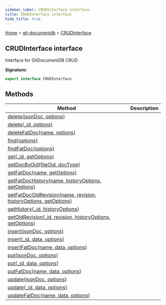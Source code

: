 ```yaml
---
sidebar_label: CRUDInterface interface
title: CRUDInterface interface
hide_title: true
---
```


[Home](./index.md) &gt; [git-documentdb](./git-documentdb.md) &gt; [CRUDInterface](./git-documentdb.crudinterface.md)

## CRUDInterface interface

Interface for GitDocumentDB CRUD

<b>Signature:</b>

```typescript
export interface CRUDInterface 
```

## Methods

|  Method | Description |
|  --- | --- |
|  [delete(jsonDoc, options)](./git-documentdb.crudinterface.delete.md) |  |
|  [delete(\_id, options)](./git-documentdb.crudinterface.delete_1.md) |  |
|  [deleteFatDoc(name, options)](./git-documentdb.crudinterface.deletefatdoc.md) |  |
|  [find(options)](./git-documentdb.crudinterface.find.md) |  |
|  [findFatDoc(options)](./git-documentdb.crudinterface.findfatdoc.md) |  |
|  [get(\_id, getOptions)](./git-documentdb.crudinterface.get.md) |  |
|  [getDocByOid(fileOid, docType)](./git-documentdb.crudinterface.getdocbyoid.md) |  |
|  [getFatDoc(name, getOptions)](./git-documentdb.crudinterface.getfatdoc.md) |  |
|  [getFatDocHistory(name, historyOptions, getOptions)](./git-documentdb.crudinterface.getfatdochistory.md) |  |
|  [getFatDocOldRevision(name, revision, historyOptions, getOptions)](./git-documentdb.crudinterface.getfatdocoldrevision.md) |  |
|  [getHistory(\_id, historyOptions)](./git-documentdb.crudinterface.gethistory.md) |  |
|  [getOldRevision(\_id, revision, historyOptions, getOptions)](./git-documentdb.crudinterface.getoldrevision.md) |  |
|  [insert(jsonDoc, options)](./git-documentdb.crudinterface.insert.md) |  |
|  [insert(\_id, data, options)](./git-documentdb.crudinterface.insert_1.md) |  |
|  [insertFatDoc(name, data, options)](./git-documentdb.crudinterface.insertfatdoc.md) |  |
|  [put(jsonDoc, options)](./git-documentdb.crudinterface.put.md) |  |
|  [put(\_id, data, options)](./git-documentdb.crudinterface.put_1.md) |  |
|  [putFatDoc(name, data, options)](./git-documentdb.crudinterface.putfatdoc.md) |  |
|  [update(jsonDoc, options)](./git-documentdb.crudinterface.update.md) |  |
|  [update(\_id, data, options)](./git-documentdb.crudinterface.update_1.md) |  |
|  [updateFatDoc(name, data, options)](./git-documentdb.crudinterface.updatefatdoc.md) |  |

